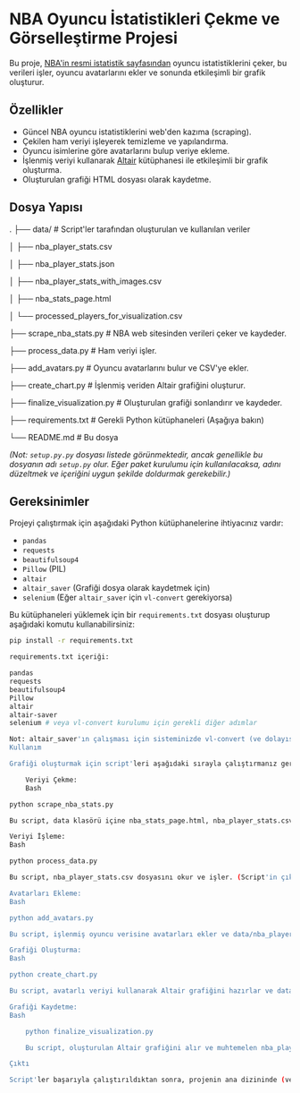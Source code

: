 
# NBA Oyuncu İstatistikleri Çekme ve Görselleştirme Projesi

Bu proje, [NBA'in resmi istatistik sayfasından](https://www.nba.com/stats/players/traditional) oyuncu istatistiklerini çeker, bu verileri işler, oyuncu avatarlarını ekler ve sonunda etkileşimli bir grafik oluşturur.

## Özellikler

-   Güncel NBA oyuncu istatistiklerini web'den kazıma (scraping).
-   Çekilen ham veriyi işleyerek temizleme ve yapılandırma.
-   Oyuncu isimlerine göre avatarlarını bulup veriye ekleme.
-   İşlenmiş veriyi kullanarak [Altair](https://altair-viz.github.io/) kütüphanesi ile etkileşimli bir grafik oluşturma.
-   Oluşturulan grafiği HTML dosyası olarak kaydetme.

## Dosya Yapısı

.
├── data/                     # Script'ler tarafından oluşturulan ve kullanılan veriler

│   ├── nba_player_stats.csv

│   ├── nba_player_stats.json

│   ├── nba_player_stats_with_images.csv

│   ├── nba_stats_page.html

│   └── processed_players_for_visualization.csv


├── scrape_nba_stats.py       # NBA web sitesinden verileri çeker ve kaydeder.

├── process_data.py           # Ham veriyi işler.

├── add_avatars.py            # Oyuncu avatarlarını bulur ve CSV'ye ekler.

├── create_chart.py           # İşlenmiş veriden Altair grafiğini oluşturur.

├── finalize_visualization.py # Oluşturulan grafiği sonlandırır ve kaydeder.

├── requirements.txt          # Gerekli Python kütüphaneleri (Aşağıya bakın)

└── README.md                 # Bu dosya


*(Not: `setup.py.py` dosyası listede görünmektedir, ancak genellikle bu dosyanın adı `setup.py` olur. Eğer paket kurulumu için kullanılacaksa, adını düzeltmek ve içeriğini uygun şekilde doldurmak gerekebilir.)*

## Gereksinimler

Projeyi çalıştırmak için aşağıdaki Python kütüphanelerine ihtiyacınız vardır:

-   `pandas`
-   `requests`
-   `beautifulsoup4`
-   `Pillow` (PIL)
-   `altair`
-   `altair_saver` (Grafiği dosya olarak kaydetmek için)
-   `selenium` (Eğer `altair_saver` için `vl-convert` gerekiyorsa)

Bu kütüphaneleri yüklemek için bir `requirements.txt` dosyası oluşturup aşağıdaki komutu kullanabilirsiniz:

```bash
pip install -r requirements.txt

requirements.txt içeriği:

pandas
requests
beautifulsoup4
Pillow
altair
altair-saver
selenium # veya vl-convert kurulumu için gerekli diğer adımlar

Not: altair_saver'ın çalışması için sisteminizde vl-convert (ve dolayısıyla Node.js) veya selenium (ve bir webdriver) kurulu olması gerekebilir. Kurulum detayları için Altair Saver dokümantasyonuna bakınız.
Kullanım

Grafiği oluşturmak için script'leri aşağıdaki sırayla çalıştırmanız gerekmektedir:

    Veriyi Çekme:
    Bash

python scrape_nba_stats.py

Bu script, data klasörü içine nba_stats_page.html, nba_player_stats.csv ve nba_player_stats.json dosyalarını oluşturur/günceller.

Veriyi İşleme:
Bash

python process_data.py

Bu script, nba_player_stats.csv dosyasını okur ve işler. (Script'in çıktıyı nereye kaydettiğini kontrol edin, muhtemelen üzerine yazar veya yeni bir dosya oluşturur).

Avatarları Ekleme:
Bash

python add_avatars.py

Bu script, işlenmiş oyuncu verisine avatarları ekler ve data/nba_player_stats_with_images.csv dosyasını oluşturur/günceller.

Grafiği Oluşturma:
Bash

python create_chart.py

Bu script, avatarlı veriyi kullanarak Altair grafiğini hazırlar ve data/processed_players_for_visualization.csv gibi bir ara dosya oluşturabilir.

Grafiği Kaydetme:
Bash

    python finalize_visualization.py

    Bu script, oluşturulan Altair grafiğini alır ve muhtemelen nba_player_stats_visualization.html (veya benzer bir isimde) bir HTML dosyası olarak kaydeder.

Çıktı

Script'ler başarıyla çalıştırıldıktan sonra, projenin ana dizininde (veya finalize_visualization.py script'inde belirtilen yerde) nba_player_stats_visualization.html gibi bir HTML dosyası bulacaksınız. Bu dosya, oyuncu istatistiklerini gösteren etkileşimli grafiği içerir.
